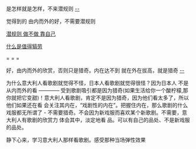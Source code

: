 
是怎样就是怎样，不来潜规则 [--](https://github.com/7900ms/000nottheater_deserted_systemlibrary/blob/master/supplementary/slang-超短期旅行.md)

觉得到的 由内而外的好，不需要潜规则

[潜规则 做不做 靠自己](https://www.sohu.com/a/140068784_210037)

[什么是值得犒劳](https://github.com/7900ms/000nottheater_deserted_systemlibrary/blob/master/supplementary/chain-call.md)


= = =

好，由内而外的欣赏，否则只是猎奇。内在达不到 就在外在拔高，就是猎奇 [--](https://www.douban.com/note/620904407/)

为什么意大利人看歌剧就觉得不怪，日本人看歌剧就觉得很怪？因为日本人 不是从内而外的看 ———— 受到歌剧吸引都是因为猎奇(如果生活给你一个酸柠檬,那你就把它变甜)！意大利人看歌剧，肯定不是因为猎奇，因为他们看太多了，所以他们如果还在看 会关注其内在，“戏剧性的内在”。把握住内在，那么歌剧的什么戏服都无所谓了 - 不需要猎奇。不会因为新戏服而喜欢某个新歌剧。不需要，意大利人有歌剧的欣赏力 体会其中，淡定地看 品。可以有自己的品处、不是新戏服的品处。

静下心来，学习意大利人那样看歌剧。感受那种当场弹性效果


